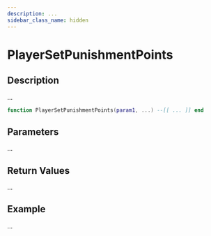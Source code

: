 ```yaml
---
description: ...
sidebar_class_name: hidden
---
```


# PlayerSetPunishmentPoints

## Description

...

```lua
function PlayerSetPunishmentPoints(param1, ...) --[[ ... ]] end
```

## Parameters

...

## Return Values

...

## Example

...

